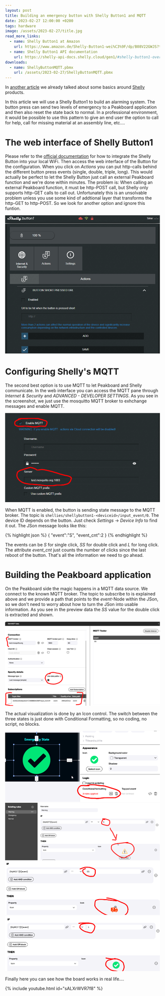 ```yaml
---
layout: post
title: Building an emergency button with Shelly Button1 and MQTT
date: 2023-02-27 12:00:00 +0200
tags: hardware
image: /assets/2023-02-27/title.jpg
read_more_links:
  - name: Shelly Button1 at Amazon
    url: https://www.amazon.de/Shelly-Button1-wei%C3%9F/dp/B08V22GWJS?th=1
  - name: Shelly Button1 API documentation
    url: https://shelly-api-docs.shelly.cloud/gen1/#shelly-button1-overview
downloads:
  - name: ShellyButtonMQTT.pbmx
    url: /assets/2023-02-27/ShellyButtonMQTT.pbmx
---
```

In [another article](Fun-with-Shelly-Plug-S-Switching-Power-on-and-off.html) we already talked about some basics around [Shelly](https://www.shelly.cloud/) products.

In this article we will use a Shelly Button1 to build an alarming system. The button press can send two levels of emergency to a Peakboard application and then also reset the state back to normal. In a professional environment, it would be possible to use this pattern to give an end user the option to call for help, call for missing material at an assembly line, etc....

# The web interface of Shelly Button1

Please refer to the [official documentation](https://www.shelly.cloud/documents/user_guide/shelly_button_1.pdf) for how to integrate the Shelly Button into your local WiFi. Then access the web interface of the Button for the configuration. 
When you click on _Actions_ you can put http-calls behind the different button press events (single, double, triple, long). This would actually be perfect to let the Shelly Button just call an external Peakboard function and we're done within minutes. The problem is: When calling an external Peakboard function, it must be http-POST call, but Shelly only supports http-GET calls to call out. Unfortunately this is an unsolvable problem unless you use some kind of addtional layer that transforms the http-GET to http-POST. So we look for another option and ignore this funtion.

![image](/assets/2023-02-27/010.png)

# Configuring Shelly's MQTT

The second best option is to use MQTT to let Peakboard and Shelly communicate. In the web interface you can access the MQTT pane through _Internet & Security_ and _ADVANCED - DEVELOPER SETTINGS_. As you see in the screenshot, we just use the mosquitto MQTT broker to exhchange messages and enable MQTT.

![image](/assets/2023-02-27/020.png)

When MQTT is enabled, the button is sending state message to the MQTT broker. The topic is `shellies/shellybutton1-<deviceid>/input_event/0`. The device ID depends on the button. Just check _Settings_ -> _Device Info_ to find it out. The JSon message looks like this:

{% highlight json %}
{
    "event":"S",
    "event_cnt":2
}
{% endhighlight %}

The events can be _S_ for single click, _SS_ for double click and _L_ for long click. The attribute _event_cnt_ just counts the number of clicks since the last reboot of the button. That's all the information we need to go ahead. 

# Building the Peakboard application

On the Peakboard side the magic happens in a MQTT data source. We connect to the known MQTT broker. The topic to subscribe to is explained above and we provide a path that points to the _event_-Node within the JSon, so we don't need to worry about how to turn the JSon into usable information. As you see in the preview data the _SS_ value for the double click is extracted and shown.

![image](/assets/2023-02-27/030.png)

The actual visualization is done by an Icon control. The switch between the three states is just done with Conditional Formatting, so no coding, no script, no blocks.

![image](/assets/2023-02-27/040.png)
![image](/assets/2023-02-27/050.png)
![image](/assets/2023-02-27/051.png)
![image](/assets/2023-02-27/052.png)

Finally here you can see how the board works in real life....

{% include youtube.html id="sALXrWVR7f8" %}
